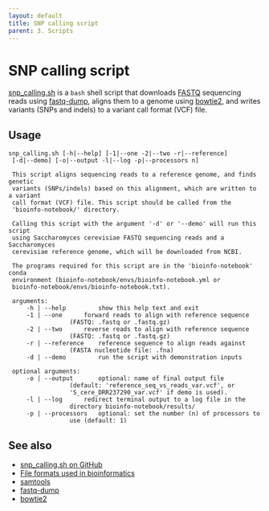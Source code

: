 ```yaml
---
layout: default
title: SNP calling script
parent: 3. Scripts
---
```


# SNP calling script

[snp_calling.sh](../scripts/snp_calling.sh) is a `bash` shell script that downloads [FASTQ](file_formats.md) sequencing reads using [fastq-dump](fastq-dump.md), aligns them to a genome using [bowtie2](bowtie2.md), and writes variants (SNPs and indels) to a variant call format (VCF) file.

## Usage

```
snp_calling.sh [-h|--help] [-1|--one -2|--two -r|--reference] 
 [-d|--demo] [-o|--output -l|--log -p|--processors n] 
 
 This script aligns sequencing reads to a reference genome, and finds genetic 
 variants (SNPs/indels) based on this alignment, which are written to a variant
 call format (VCF) file. This script should be called from the 
 'bioinfo-notebook/' directory.
 
 Calling this script with the argument '-d' or '--demo' will run this script 
 using Saccharomyces cerevisiae FASTQ sequencing reads and a Saccharomyces 
 cerevisiae reference genome, which will be downloaded from NCBI. 
 
 The programs required for this script are in the 'bioinfo-notebook' conda 
 environment (bioinfo-notebook/envs/bioinfo-notebook.yml or 
 bioinfo-notebook/envs/bioinfo-notebook.txt). 
 
 arguments: 
 	 -h | --help		 show this help text and exit 
 	 -1 | --one		 forward reads to align with reference sequence 
 				 (FASTQ: .fastq or .fastq.gz) 
 	 -2 | --two		 reverse reads to align with reference sequence 
 				 (FASTQ: .fastq or .fastq.gz) 
 	 -r | --reference	 reference sequence to align reads against 
 				 (FASTA nucleotide file: .fna) 
 	 -d | --demo		 run the script with demonstration inputs
 
 optional arguments: 
 	 -o | --output		 optional: name of final output file 
 				 (default: 'reference_seq_vs_reads_var.vcf', or 
 				 'S_cere_DRR237290_var.vcf' if demo is used). 
 	 -l | --log		 redirect terminal output to a log file in the 
 				 directory bioinfo-notebook/results/ 
 	 -p | --processors	 optional: set the number (n) of processors to 
 				 use (default: 1) 
```

## See also

- [snp_calling.sh on GitHub](https://github.com/rnnh/bioinfo-notebook/blob/master/scripts/snp_calling.sh)
- [File formats used in bioinformatics](file_formats.md)
- [samtools](samtools.md)
- [fastq-dump](fastq-dump.md)
- [bowtie2](bowtie2.md)
